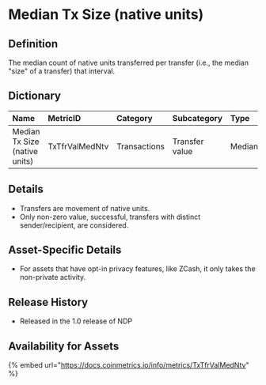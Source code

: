 # Median Tx Size \(native units\)

## Definition

The median count of native units transferred per transfer \(i.e., the median "size" of a transfer\) that interval.

## Dictionary

| Name | MetricID | Category | Subcategory | Type | Unit | Interval |
| :--- | :--- | :--- | :--- | :--- | :--- | :--- |
| Median Tx Size \(native units\) | TxTfrValMedNtv | Transactions | Transfer value | Median | Native units | 1 day |

## Details

* Transfers are movement of native units.
* Only non-zero value, successful, transfers with distinct sender/recipient, are considered.

## Asset-Specific Details

* For assets that have opt-in privacy features, like ZCash, it only takes the non-private activity.

## Release History

* Released in the 1.0 release of NDP

## Availability for Assets

{% embed url="https://docs.coinmetrics.io/info/metrics/TxTfrValMedNtv" %}

